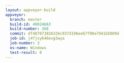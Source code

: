 ```yaml
---
layout: appveyor-build
appveyor:
  branch: master
  build-id: 40024663
  build-number: 368
  commit: df407073826326c937d196ee67f90a7941b5009d
  job-id: j4fjsy646evg3wya
  job-number: 3
  os-name: Windows
  test-result: 0
---
```

